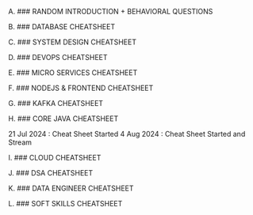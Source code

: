 A. ### RANDOM INTRODUCTION + BEHAVIORAL QUESTIONS

B. ### DATABASE CHEATSHEET

C. ### SYSTEM DESIGN CHEATSHEET

D. ### DEVOPS CHEATSHEET

E. ### MICRO SERVICES CHEATSHEET

F. ### NODEJS & FRONTEND CHEATSHEET

G. ### KAFKA CHEATSHEET

H. ### CORE JAVA CHEATSHEET

21 Jul 2024 : Cheat Sheet Started
4 Aug 2024 : Cheat Sheet Started and Stream

I. ### CLOUD CHEATSHEET

J. ### DSA CHEATSHEET

K. ### DATA ENGINEER CHEATSHEET

L. ### SOFT SKILLS CHEATSHEET
